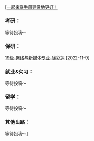 [[一起来将手册建设地更好！](preface/Sharing_experience.md)

### 考研：
等待投稿～

### 保研：

[19级-网络与新媒体专业-徐彩莲](升学就业篇/影视与传媒学院/19级-网络与新媒体专业-徐彩莲.md) [2022-11-9]


### 就业&实习：

等待投稿～

### 留学：

等待投稿～

### 其他出路：

等待投稿～]